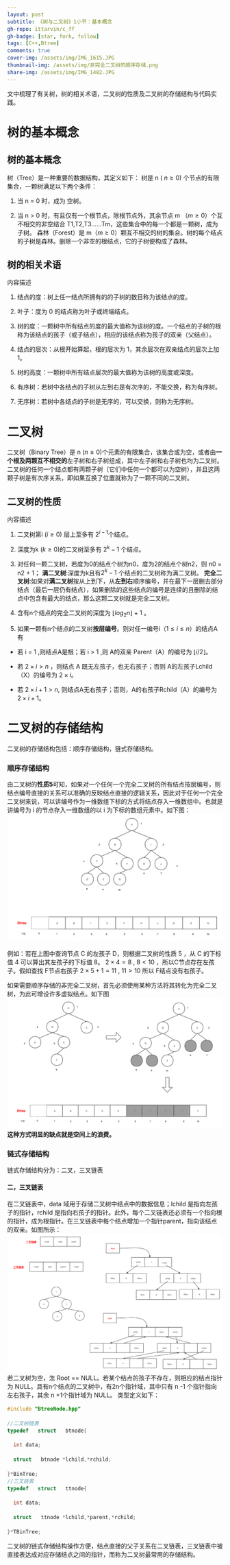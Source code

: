 ```yaml
---
layout: post
subtitle: 《树与二叉树》1小节：基本概念
gh-repo: ittarvin/c_ff
gh-badge: [star, fork, follow]
tags: [C++,Btree]
comments: true
cover-img: /assets/img/IMG_1615.JPG
thumbnail-img: /assets/img/非完全二叉树的顺序存储.png
share-img: /assets/img/IMG_1482.JPG
---
```


文中梳理了有关树，树的相关术语，二叉树的性质及二叉树的存储结构与代码实践。

# 树的基本概念
## 树的基本概念
树（Tree）是一种重要的数据结构，其定义如下：
树是 n ( $n \geq 0$) 个节点的有限集合，一颗树满足以下两个条件：

1. 当 n = 0 时，成为 空树。

2. 当 n > 0 时，有且仅有一个根节点，除根节点外，其余节点 m （$m\geq0$）个互不相交的非空结合 T1,T2,T3......Tm，这些集合中的每一个都是一颗树，成为子树。
   森林（Forest）是 m（$m\geq0$）颗互不相交的树的集合。树的每个结点的子树是森林。删除一个非空的根结点，它的子树便构成了森林。

## 树的相关术语
内容描述

1. 结点的度：树上任一结点所拥有的的子树的数目称为该结点的度。

2. 叶子：度为 0 的结点称为叶子或终端结点。

3. 树的度：一颗树中所有结点的度的最大值称为该树的度。一个结点的子树的根称为该结点的孩子（或子结点），相应的该结点称为孩子的双亲（父结点）。

4. 结点的层次：从根开始算起，根的层次为 1，其余层次在双亲结点的层次上加 1。

5. 树的高度：一颗树中所有结点层次的最大值称为该树的高度或深度。

6. 有序树：若树中各结点的子树从左到右是有次序的，不能交换，称为有序树。

7. 无序树：若树中各结点的子树是无序的，可以交换，则称为无序树。

# 二叉树

二叉树（Binary Tree）是 n  $(n\geq0)$个元素的有限集合，该集合或为空，或者由**一个根及两颗互不相交的**左子树和右子树组成，其中左子树和右子树也均为二叉树。
二叉树的任何一个结点都有两颗子树（它们中任何一个都可以为空树），并且这两颗子树是有次序关系，即如果互换了位置就称为了一颗不同的二叉树。

## 二叉树的性质
内容描述

1. 二叉树第i  $(i\geq0)$ 层上至多有 $2^{i-1}$个结点。

2. 深度为k $(k\geq0)$的二叉树至多有 $2^{k}-1$ 个结点。

3. 对任何一颗二叉树，若度为0的结点个树为n0，度为2的结点个树n2，则 n0 = n2 + 1；
   **满二叉树**:深度为k且有$2^{k}-1$ 个结点的二叉树称为满二叉树。
   **完全二叉树**:如果对**满二叉树**按从上到下，从**左到右**顺序编号，并在最下一层删去部分结点（最后一层仍有结点），如果删除的这些结点的编号是连续的且删除的结点中包含有最大的结点，那么这颗二叉树就是完全二叉树。

4. 含有n个结点的完全二叉树的深度为 $\lfloor log_2 n \rfloor$ + 1 。

5. 如果一颗有n个结点的二叉树**按层编号**。则对任一编号i（$1\leq i\leq n$）的结点A有

- 若 i = 1 ,则结点A是根；若 i > 1 ,则 A的双亲 Parent（A）的编号为  $\lfloor i/2 \rfloor$。

- 若 $2\times i> n$ ，则结点 A 既无左孩子，也无右孩子；否则 A的左孩子Lchild（X）的编号为 $2\times i$。

- 若 $2\times i + 1 >n$, 则结点A无右孩子；否则，A的右孩子Rchild（A）的编号为 $2\times i + 1$。

# 二叉树的存储结构
二叉树的存储结构包括：顺序存储结构，链式存储结构。

### 顺序存储结构

由二叉树的**性质5**可知，如果对一个任何一个完全二叉树的所有结点按层编号，则结点编号直接的关系可以准确的反映结点直接的逻辑关系，因此对于任何一个完全二叉树来说，可以讲编号作为一维数组下标的方式将结点存入一维数组中。也就是讲编号为 i 的节点存入一维数组的以 i 为下标的数组元素中。如下图：
![二叉树的顺序存储.png](/assets/img/二叉树的顺序存储.png)

例如：若在上图中查询节点 C 的左孩子 D，则根据二叉树的性质 5 ，从 C 的下标值 4 可以算出其左孩子的下标值 8。
$2\times4=8$ ,  $8<10$ ，所以C节点存在左孩子。假如查找 F节点右孩子 $2\times5+1=11$ ,  $11>10$ 所以 F结点没有右孩子。

如果需要顺序存储的非完全二叉树，首先必须使用某种方法将其转化为完全二叉树，为此可增设许多虚拟结点。如下图
![非完全二叉树的顺序存储.png](/assets/img/非完全二叉树的顺序存储.png)
**这种方式明显的缺点就是空间上的浪费。**

### 链式存储结构
链式存储结构分为：二叉，三叉链表

#### 二，三叉链表
在二叉链表中，data 域用于存储二叉树中结点中的数据信息；lchild 是指向左孩子的指针，rchild 是指向右孩子的指针。此外，每个二叉链表还必须有一个指向根的指针，成为根指针。在三叉链表中每个结点增加一个指针parent，指向该结点的双亲。如图所示：
![二三叉链表.png](/assets/img/二三叉链表.png)
若二叉树为空，怎 Root == NULL。若某个结点的孩子不存在，则相应的结点指针为 NULL。具有n个结点的二叉树中，有2n个指针域，其中只有 n -1 个指针指向左右孩子，其余 n  +1个指针域为 NULL。
类型定义如下：
```cpp
#include "BtreeNode.hpp"

//二叉树链表
typedef   struct   btnode{

  int data;

  struct   btnode *lchild,*rchild;

}*BinTree;
//三叉链表
typedef   struct   ttnode{

  int data;

  struct   ttnode *lchild,*parent,*rchild;

}*TBinTree;
```
二叉树的链式存储结构操作方便，结点直接的父子关系在二叉链表，三叉链表中被直接表达成对应存储结点之间的指针，而称为二叉树最常用的存储结构。